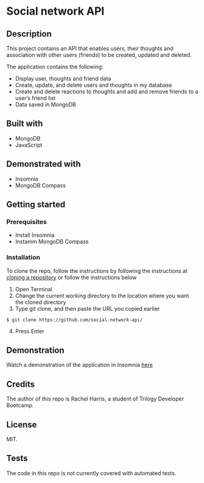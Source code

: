 # Social network API 

## Description
This project contains an API that enables users, their thoughts and association with other users (friends) to be created, updated and deleted.

The application contains the following:
* Display user, thoughts and friend data
* Create, update, and delete users and thoughts in my database
* Create and delete reactions to thoughts and add and remove friends to a user’s friend list
* Data saved in MongoDB

## Built with
* MongoDB
* JavaScript

## Demonstrated with
* Insomnia
* MongoDB Compass

## Getting started
### Prerequisites
* Install Insomnia 
* Instamm MongoDB Compass

### Installation
To clone the repo, follow the instructions by following the instructions at [cloning a repository](https://docs.github.com/en/repositories/creating-and-managing-repositories/cloning-a-repository) or follow the instructions below

1. Open Terminal
2. Change the current working directory to the location where you want the cloned directory
3. Type git clone, and then paste the URL you copied earlier
```
$ git clone https://github.com/social-network-api/
```
4. Press Enter

## Demonstration
Watch a demonstration of the application in Insomnia [here](https://drive.google.com/file/d/1giUJt9h4-vbXfHd4cEbDoNERC9SlVGt1/view?usp=sharing)


## Credits
The author of this repo is Rachel Harris, a student of Trilogy Developer Bootcamp.

## License
MIT.

## Tests
The code in this repo is not currently covered with automated tests.